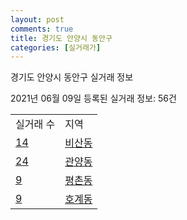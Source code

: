 ```yaml
---
layout: post
comments: true
title: 경기도 안양시 동안구
categories: [실거래가]
---
```


경기도 안양시 동안구 실거래 정보

2021년 06월 09일 등록된 실거래 정보: 56건


<table>
  <tr>
    <td>실거래 수</td>
    <td>지역</td>
  </tr>

  
  <tr>
    <td><a href="4117310100.html">14</a></td>
    <td><a href="4117310100.html">비산동</a></td>
  </tr>
    

  <tr>
    <td><a href="4117310200.html">24</a></td>
    <td><a href="4117310200.html">관양동</a></td>
  </tr>
    

  <tr>
    <td><a href="4117310300.html">9</a></td>
    <td><a href="4117310300.html">평촌동</a></td>
  </tr>
    

  <tr>
    <td><a href="4117310400.html">9</a></td>
    <td><a href="4117310400.html">호계동</a></td>
  </tr>
    


</table>
    